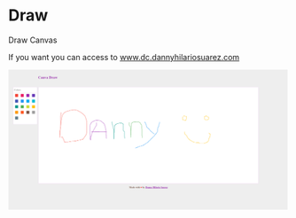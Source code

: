 # Draw
Draw Canvas

If you want you can access to www.dc.dannyhilariosuarez.com

![alt text](https://github.com/dannyhilariosuarez/draw/blob/master/index.PNG)
